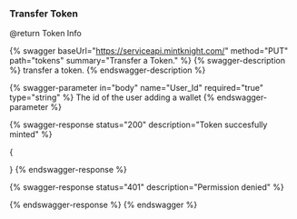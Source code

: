 
### Transfer Token

@return Token Info

{% swagger baseUrl="https://serviceapi.mintknight.com/" method="PUT" path="tokens" summary="Transfer a Token." %} {% swagger-description %} transfer a token. {% endswagger-description %}

{% swagger-parameter in="body" name="User_Id" required="true" type="string" %} The id of the user adding a wallet {% endswagger-parameter %}


{% swagger-response status="200" description="Token succesfully minted" %}

{

}
{% endswagger-response %}

{% swagger-response status="401" description="Permission denied" %}

{% endswagger-response %} {% endswagger %}
